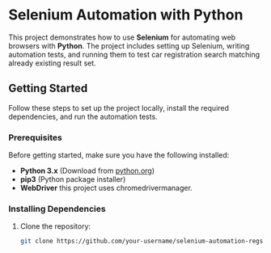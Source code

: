# Selenium Automation with Python

This project demonstrates how to use **Selenium** for automating web browsers with **Python**. 
The project includes setting up Selenium, writing automation tests, and running them to test car registration search 
matching already existing result set.

## Getting Started

Follow these steps to set up the project locally, install the required dependencies, and run the automation tests.

###  Prerequisites

Before getting started, make sure you have the following installed:

- **Python 3.x** (Download from [python.org](https://www.python.org/downloads/))
- **pip3** (Python package installer)
- **WebDriver** this project uses chromedrivermanager.

###  Installing Dependencies

1. Clone the repository:

   ```bash
   git clone https://github.com/your-username/selenium-automation-regsearch.git